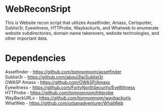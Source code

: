 # WebReconSript
This is Website recon script that utilizes Assetfinder, Amass, Certspotter, Sublist3r, Eyewitness, HTTProbe, Waybackurls, and Whatweb to enumerate website subdirectories, domain name takerovers, website technologies, and other important data.

# Dependencies

Assetfinder - https://github.com/tomnomnom/assetfinder <br>
Sublist3r - https://github.com/aboul3la/Sublist3r <br>
OWASP Amass - https://github.com/OWASP/Amass <br>
Eyewitness - https://github.com/FortyNorthSecurity/EyeWitness <br>
HTTProbe - https://github.com/tomnomnom/httprobe <br>
WayBackURLs - https://github.com/tomnomnom/waybackurls <br>
WhatWeb - https://github.com/urbanadventurer/WhatWeb <br>
